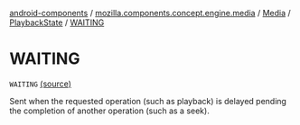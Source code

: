 [android-components](../../../index.md) / [mozilla.components.concept.engine.media](../../index.md) / [Media](../index.md) / [PlaybackState](index.md) / [WAITING](./-w-a-i-t-i-n-g.md)

# WAITING

`WAITING` [(source)](https://github.com/mozilla-mobile/android-components/blob/master/components/concept/engine/src/main/java/mozilla/components/concept/engine/media/Media.kt#L117)

Sent when the requested operation (such as playback) is delayed pending the completion of another operation
(such as a seek).

